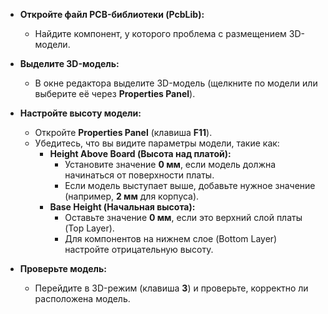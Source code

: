 - **Откройте файл PCB-библиотеки (PcbLib):**
    
    - Найдите компонент, у которого проблема с размещением 3D-модели.
- **Выделите 3D-модель:**
    
    - В окне редактора выделите 3D-модель (щелкните по модели или выберите её через **Properties Panel**).
- **Настройте высоту модели:**
    
    - Откройте **Properties Panel** (клавиша **F11**).
    - Убедитесь, что вы видите параметры модели, такие как:
        - **Height Above Board (Высота над платой):**
            - Установите значение **0 мм**, если модель должна начинаться от поверхности платы.
            - Если модель выступает выше, добавьте нужное значение (например, **2 мм** для корпуса).
        - **Base Height (Начальная высота):**
            - Оставьте значение **0 мм**, если это верхний слой платы (Top Layer).
            - Для компонентов на нижнем слое (Bottom Layer) настройте отрицательную высоту.
- **Проверьте модель:**
    
    - Перейдите в 3D-режим (клавиша **3**) и проверьте, корректно ли расположена модель.